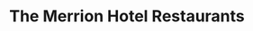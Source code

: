 ---
title: "The Merrion Hotel Restaurants"
address: "Upper Merrion Street, Dublin City Centre, Co. Dublin, Dublin 2"
tel: "+353 (0)1 603 0600"
county: "Dublin"
category: "Irish Restaurants"
type: "Content"
lat: "53.33852767944336"
lng: "-6.252890110015869"
---